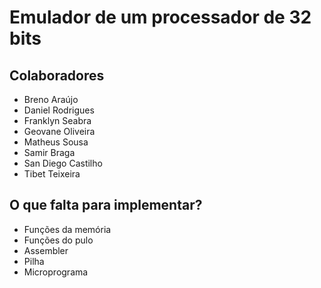# Emulador de um processador de 32 bits

## Colaboradores

* Breno Araújo
* Daniel Rodrigues
* Franklyn Seabra
* Geovane Oliveira
* Matheus Sousa
* Samir Braga
* San Diego Castilho
* Tibet Teixeira

## O que falta para implementar?

* Funções da memória
* Funções do pulo
* Assembler
* Pilha
* Microprograma
